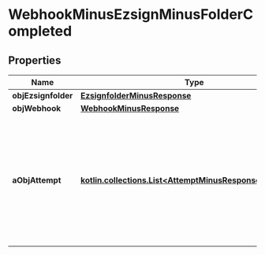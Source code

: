 
# WebhookMinusEzsignMinusFolderCompleted

## Properties
Name | Type | Description | Notes
------------ | ------------- | ------------- | -------------
**objEzsignfolder** | [**EzsignfolderMinusResponse**](EzsignfolderMinusResponse.md) |  | 
**objWebhook** | [**WebhookMinusResponse**](WebhookMinusResponse.md) |  | 
**aObjAttempt** | [**kotlin.collections.List&lt;AttemptMinusResponseCompound&gt;**](AttemptMinusResponseCompound.md) | An array containing details of previous attempts that were made to deliver the message. The array is empty if it&#39;s the first attempt. | 



